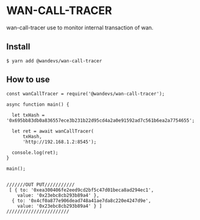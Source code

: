 # WAN-CALL-TRACER

wan-call-tracer use to monitor internal transaction of wan.

## Install

```
$ yarn add @wandevs/wan-call-tracer

```

## How to use

```
const wanCallTracer = require('@wandevs/wan-call-tracer');

async function main() {
  
  let txHash = '0x695bb83db0a836557ece3b231b22d95cd4a2a0e91592ad7c561b6ea2a7754655';

  let ret = await wanCallTracer(
      txHash, 
      'http://192.168.1.2:8545');

  console.log(ret);
}

main();


///////OUT PUT///////////
 [ { to: '0xea300406fe2eed9cd2bf5c47d01beca8ad294ec1',
    value: '0x23ebc8cb293b89a4' },
  { to: '0x4cf0a877e906dead748a41ae7da8c220e4247d9e',
    value: '0x23ebc8cb293b89a4' } ]
///////////////////////

```